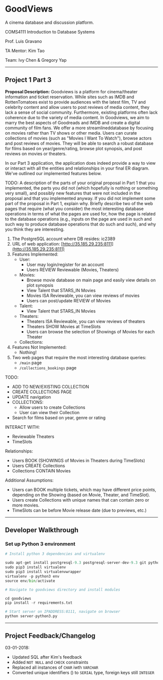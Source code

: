 # GoodViews

A cinema database and discussion platform.

COMS4111 Introduction to Database Systems

Prof. Luis Gravano

TA Mentor: Kim Tao

Team: Ivy Chen & Gregory Yap

---

## Project 1 Part 3

**Proposal Description:** Goodviews is a platform for cinema/theater information and ticket reservation. While sites such as IMDB and RottenTomatoes exist to provide audiences with the latest film, TV and celebrity content and allow users to post reviews of media content, they lack a sense of social community. Furthermore, existing platforms often lack coherence due to the variety of media content. In Goodviews, we aim to marry the best aspects of Goodreads and IMDB and create a digital community of film fans. We offer a more ​streamlined ​database by focusing on movies rather than TV shows or other media. Users can curate ​collections ​of movies (such as "Movies I Want To Watch"), browse actors and post ​reviews ​of movies. They will be able to search a ​robust database ​ for films based on year/genre/rating, browse
plot synopsis, and post reviews on movies or theaters.

In our Part 3 application, the application does indeed provide a way to view or interact with all the entities and relationships in your final ER diagram. We've outlined our implemented features below.

TODO:
A description of the parts of your original proposal in Part 1 that you implemented, the parts you did not (which hopefully is nothing or something very small), and possibly new features that were not included in the proposal and that you implemented anyway. If you did not implement some part of the proposal in Part 1, explain why.
Briefly describe two of the web pages that require (what you consider) the most interesting database operations in terms of what the pages are used for, how the page is related to the database operations (e.g., inputs on the page are used in such and such way to produce database operations that do such and such), and why you think they are interesting.

1. The PostgreSQL account where DB resides: ic2389
2. URL of web application: [http://35.185.29.235:8111](http://35.185.29.235:8111)
3. Features Implemented:
    - User:
        - User may login/register for an account
        - Users REVIEW Reviewable (Movies, Theaters)
    - Movies:
        - Browse movie database on main page and easily view details on plot synopsis
        - View Talent that STARS_IN Movies
        - Movies ISA Reviewable, you can view reviews of movies
        - Users can post/update REVIEW of Movies
    - Talent:
        - View Talent that STARS_IN Movies
    - Theaters:
        - Theaters ISA Reviewable, you can view reviews of theaters
        - Theaters SHOW Movies at TimeSlots
        - Users can browse the selection of Showings of Movies for each Theater
    - Collections:
4. Features Not Implemented:
    - Nothing!
5. Two web pages that require the most interesting database queries:
    - `/main` page
    - `/collections_bookings` page

TODO:
- ADD TO NEW/EXISTING COLLECTION
- CREATE COLLECTIONS PAGE
- UPDATE navigation
- COLLECTIONS:
    - Allow users to create Collections
    - User can view their Collection
- Search for films based on year, genre or rating

INTERACT WITH:
- Reviewable Theaters
- TimeSlots

Relationships:
- Users BOOK (SHOWINGS of Movies in Theaters during TimeSlots)
- Users CREATE Collections
- Collections CONTAIN Movies

Additional Assumptions:
- Users can BOOK multiple tickets, which may have different price points,
depending on the Showing (based on Movie, Theater, and TimeSlot).
- Users create Collections with unique names that can contain zero or more
movies.
- TimeSlots can be before Movie release date (due to previews, etc.)

---

## Developer Walkthrough

### Set up Python 3 environment

```py
# Install python 3 dependencies and virtualenv

sudo apt-get install postgresql-9.3 postgresql-server-dev-9.3 git python3-dev python3-pip
sudo pip3 install virtualenv
sudo pip3 install virtualenvwrapper
virtualenv -p python3 env
source env/bin/activate

# Navigate to goodviews directory and install modules

cd goodviews
pip install -r requirements.txt

# Start server on IPADDRESS:8111, navigate on browser
python server-python3.py
```

---

## Project Feedback/Changelog

03-01-2018:

- Updated SQL after Kim's feedback
- Added `NOT NULL` and `CHECK` constraints
- Replaced all instances of `CHAR` iwth `VARCHAR`
- Converted unique identifiers (<id>) to `SERIAL` type, foreign keys still `INTEGER`
